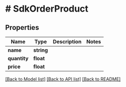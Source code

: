 # # SdkOrderProduct

## Properties

| Name         | Type       | Description | Notes |
|--------------|------------|-------------|-------|
| **name**     | **string** |             |       |
| **quantity** | **float**  |             |       |
| **price**    | **float**  |             |       |

[[Back to Model list]](../../README.md#models) [[Back to API list]](../../README.md#endpoints) [[Back to README]](../../README.md)
